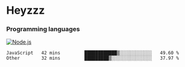 # Heyzzz  

### Programming languages  

[![Node.js](https://img.shields.io/badge/-Node.js-262626?style=for-the-badge)](https://nodejs.org/ru)

<!--START_SECTION:waka-->

```text
JavaScript   42 mins         ████████████▒░░░░░░░░░░░░   49.60 %
Other        32 mins         █████████▒░░░░░░░░░░░░░░░   37.97 %
```

<!--END_SECTION:waka-->
